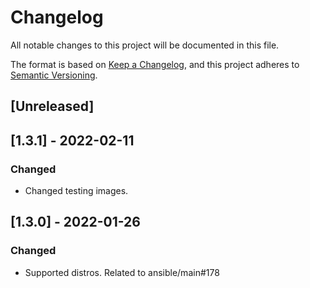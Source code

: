# Changelog
All notable changes to this project will be documented in this file.

The format is based on [Keep a Changelog](https://keepachangelog.com/en/1.0.0/),
and this project adheres to [Semantic Versioning](https://semver.org/spec/v2.0.0.html).

## [Unreleased]

## [1.3.1] - 2022-02-11
### Changed
- Changed testing images.

## [1.3.0] - 2022-01-26
### Changed
- Supported distros. Related to ansible/main#178
